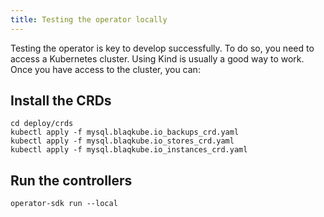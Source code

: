 ```yaml
---
title: Testing the operator locally
---
```


Testing the operator is key to develop successfully. To do so, you need to
access a Kubernetes cluster. Using Kind is usually a good way to work. Once
you have access to the cluster, you can:

## Install the CRDs

```shell
cd deploy/crds
kubectl apply -f mysql.blaqkube.io_backups_crd.yaml
kubectl apply -f mysql.blaqkube.io_stores_crd.yaml
kubectl apply -f mysql.blaqkube.io_instances_crd.yaml
```

## Run the controllers

```shell
operator-sdk run --local
```

